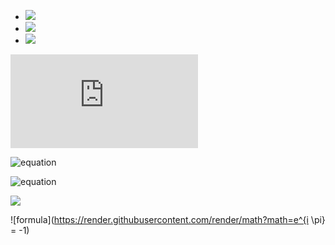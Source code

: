 - <img src="https://latex.codecogs.com/gif.latex? O_t= t "/> 
- <img src="https://latex.codecogs.com/gif.latex?s=\text { sensor reading }  " /> 
- <img src="https://latex.codecogs.com/gif.latex?P(s | O_t )=\text { Probability of a sensor reading value when sleep onset is observed at a time bin } t " />

![equation](http://latex.codecogs.com/gif.latex?O_t%3D%5Ctext%20%7B%20Onset%20event%20at%20time%20bin%20%7D%20t)

![equation](http://latex.codecogs.com/gif.latex?O_t=\text{abcde})

![equation](http://latex.codecogs.com/gif.latex?\int_a^b\;f(x)=\text{abcde})

<img src="https://render.githubusercontent.com/render/math?math=e^{i \pi} = -1 \int_a^b f(x) "> 

![formula](https://render.githubusercontent.com/render/math?math=e^{i \pi} = -1)

